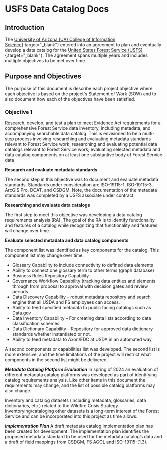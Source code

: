 # USFS Data Catalog Docs

## Introduction
The [University of Arizona (UA) College of Information Science](https://infosci.arizona.edu/){:target="_blank"} entered into an agreement to plan and eventually develop a data catalog for the [United States Forest Service (USFS)](https://www.fs.usda.gov/){:target="_blank"}.  The agreement spans multiple years and includes multiple objectives to be met over time.


## Purpose and Objectives
The purpose of this document is describe each project objective where each objective is based on the project's Statement of Work (SOW) and to also document how each of the objectives have been satisfied.

### Objective 1
Research, develop, and test a plan to meet Evidence Act requirements for a comprehensive Forest Service data inventory, including metadata, and accompanying searchable data catalog. This is envisioned to be a multi-step process involving researching and evaluating metadata standards relevant to Forest Service work; researching and evaluating potential data catalogs relevant to Forest Service work; evaluating selected metadata and data catalog components on at least one substantive body of Forest Service data

__Research and evaluate metadata standards__

The second step in this objective was to document and evaluate metadata standards.  Standards under consideration are ISO-19115-1, ISO-19115-3, ArcGIS Pro, DCAT, and CSDGM.  Note, the documentation of the metadata standards was completed by a USFS associate under contract.

__Researching and evaluate data catalogs__

The first step to meet this objective was developing a data catalog requirements analysis (RA).  The goal of the RA is to identify functionality and features of a catalog while recognizing that functionality and features will change over time. 

__Evaluate selected metadata and data catalog components__

The component list was identified as key components for the catalog.  This component list may change over time. 

* Glossary Capability to include connectivity to defined data elements 
* Ability to connect one glossary term to other terms (graph database) 
* Business Rules Repository Capability 
* Governance Workflow Capability (tracking data entities and elements through from proposal to approval with decision gates and review periods 
* Data Discovery Capability – robust metadata repository and search engine that all USDA and FS employees can access. 
* Ability to feed specified metadata to public facing catalogs such as Data.gov 
* Data Inventory Capability – For creating data lists according to data classification schemes 
* Data Dictionary Capability – Repository for approved data dictionary standards whether instantiated or not. 
* Ability to feed metadata to Axon/EDC at USDA in an automated way. 

A second components or capabilities list was developed.  The second list is more extensive, and the time limitations of the project will restrict what components in the second list might be delivered.  

__*Metadata Catalog Platform Evaluation*__
In spring of 2024 an evaluation of different metadata catalog platforms was developed as part of identifying catalog requirements analysis.  Like other items in this document the requirements may change, and the list of possible catalog platforms may also change. 

Inventory and catalog datasets (including metadata, glossaries, data dictionaries, etc.) related to the Wildfire Crisis Strategy.  Inventorying/cataloging other datasets is a long-term interest of the Forest Service and can be incorporated into this project as time allows. 

__*Implementation Plan*__
A draft metadata catalog implementation plan has been created for development.  The implementation plan identifies the proposed metadata standard to be used for the metadata catalog’s data and a draft of field mappings from CSDGM, FS AGOL and ISO-19115-(1,3).  
